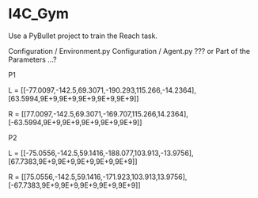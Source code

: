 # I4C_Gym

Use a PyBullet project to train the Reach task.

Configuration / Environment.py
Configuration / Agent.py
???
or Part of the Parameters ...?

P1

L = [[-77.0097,-142.5,69.3071,-190.293,115.266,-14.2364],[63.5994,9E+9,9E+9,9E+9,9E+9,9E+9]]

R = [[77.0097,-142.5,69.3071,-169.707,115.266,14.2364],[-63.5994,9E+9,9E+9,9E+9,9E+9,9E+9]]

P2

L = [[-75.0556,-142.5,59.1416,-188.077,103.913,-13.9756],[67.7383,9E+9,9E+9,9E+9,9E+9,9E+9]]

R = [[75.0556,-142.5,59.1416,-171.923,103.913,13.9756],[-67.7383,9E+9,9E+9,9E+9,9E+9,9E+9]]

